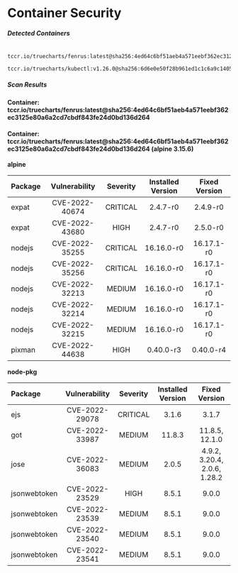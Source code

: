 # Container Security

##### Detected Containers

          tccr.io/truecharts/fenrus:latest@sha256:4ed64c6bf51aeb4a571eebf362ec3125e80a6a2cd7cbdf843fe24d0bd136d264
          tccr.io/truecharts/kubectl:v1.26.0@sha256:6d6e0e50f28b961ed1c1c6a9c140553238641591fbdc9ac7c1a348636f78c552

##### Scan Results

**Container: tccr.io/truecharts/fenrus:latest@sha256:4ed64c6bf51aeb4a571eebf362ec3125e80a6a2cd7cbdf843fe24d0bd136d264**

#### Container: tccr.io/truecharts/fenrus:latest@sha256:4ed64c6bf51aeb4a571eebf362ec3125e80a6a2cd7cbdf843fe24d0bd136d264 (alpine 3.15.6)
    

**alpine**

      
| Package         |    Vulnerability   |   Severity  |  Installed Version | Fixed Version |
|:----------------|:------------------:|:-----------:|:------------------:|:-------------:|
| expat         |    CVE-2022-40674   |   CRITICAL  |  2.4.7-r0 | 2.4.9-r0 |
| expat         |    CVE-2022-43680   |   HIGH  |  2.4.7-r0 | 2.5.0-r0 |
| nodejs         |    CVE-2022-35255   |   CRITICAL  |  16.16.0-r0 | 16.17.1-r0 |
| nodejs         |    CVE-2022-35256   |   CRITICAL  |  16.16.0-r0 | 16.17.1-r0 |
| nodejs         |    CVE-2022-32213   |   MEDIUM  |  16.16.0-r0 | 16.17.1-r0 |
| nodejs         |    CVE-2022-32214   |   MEDIUM  |  16.16.0-r0 | 16.17.1-r0 |
| nodejs         |    CVE-2022-32215   |   MEDIUM  |  16.16.0-r0 | 16.17.1-r0 |
| pixman         |    CVE-2022-44638   |   HIGH  |  0.40.0-r3 | 0.40.0-r4 |

**node-pkg**

      
| Package         |    Vulnerability   |   Severity  |  Installed Version | Fixed Version |
|:----------------|:------------------:|:-----------:|:------------------:|:-------------:|
| ejs         |    CVE-2022-29078   |   CRITICAL  |  3.1.6 | 3.1.7 |
| got         |    CVE-2022-33987   |   MEDIUM  |  11.8.3 | 11.8.5, 12.1.0 |
| jose         |    CVE-2022-36083   |   MEDIUM  |  2.0.5 | 4.9.2, 3.20.4, 2.0.6, 1.28.2 |
| jsonwebtoken         |    CVE-2022-23529   |   HIGH  |  8.5.1 | 9.0.0 |
| jsonwebtoken         |    CVE-2022-23539   |   MEDIUM  |  8.5.1 | 9.0.0 |
| jsonwebtoken         |    CVE-2022-23540   |   MEDIUM  |  8.5.1 | 9.0.0 |
| jsonwebtoken         |    CVE-2022-23541   |   MEDIUM  |  8.5.1 | 9.0.0 |

